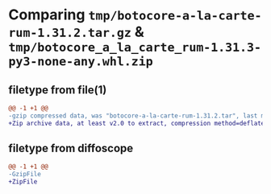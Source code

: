 # Comparing `tmp/botocore-a-la-carte-rum-1.31.2.tar.gz` & `tmp/botocore_a_la_carte_rum-1.31.3-py3-none-any.whl.zip`

## filetype from file(1)

```diff
@@ -1 +1 @@
-gzip compressed data, was "botocore-a-la-carte-rum-1.31.2.tar", last modified: Wed Jul 12 01:44:57 2023, max compression
+Zip archive data, at least v2.0 to extract, compression method=deflate
```

## filetype from diffoscope

```diff
@@ -1 +1 @@
-GzipFile
+ZipFile
```


